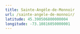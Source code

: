 ```yaml
---
title: Sainte-Angèle-de-Monnoir
url: /sainte-angele-de-monnoir/
latitude: 45.390506800000004
longitude: -73.10816050000001
---
```

